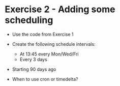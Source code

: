 # Exercise 2 - Adding some scheduling

- Use the code from Exercise 1
- Create the following schedule intervals:
  - At 13:45 every Mon/Wed/Fri
  - Every 3 days
- Starting 90 days ago

- When to use cron or timedelta?